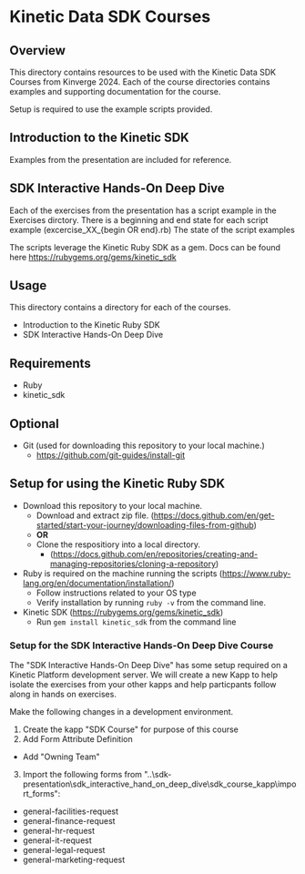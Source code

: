 # Kinetic Data SDK Courses
## Overview 
This directory contains resources to be used with the Kinetic Data SDK Courses from Kinverge 2024. Each of the course directories contains examples and supporting documentation for the course.

Setup is required to use the example scripts provided.

## Introduction to the Kinetic SDK

Examples from the presentation are included for reference.

## SDK Interactive Hands-On Deep Dive

Each of the exercises from the presentation has a script example in the Exercises dirctory. There is a beginning and end state for each script example (excercise_XX_{begin OR end}.rb) The state of the script examples

The scripts leverage the Kinetic Ruby SDK as a gem. Docs can be found here https://rubygems.org/gems/kinetic_sdk

## Usage
This directory contains a directory for each of the courses.
- Introduction to the Kinetic Ruby SDK
- SDK Interactive Hands-On Deep Dive

## Requirements
- Ruby
- kinetic_sdk

## Optional
- Git (used for downloading this repository to your local machine.)
    - https://github.com/git-guides/install-git

## Setup for using the Kinetic Ruby SDK
- Download this repository to your local machine. 
    - Download and extract zip file. (https://docs.github.com/en/get-started/start-your-journey/downloading-files-from-github)
    - **OR**
    - Clone the respositiory into a local directory. 
      - (https://docs.github.com/en/repositories/creating-and-managing-repositories/cloning-a-repository)
- Ruby is required on the machine running the scripts (https://www.ruby-lang.org/en/documentation/installation/)
    - Follow instructions related to your OS type
    - Verify installation by running ```ruby -v``` from the command line.
- Kinetic SDK (https://rubygems.org/gems/kinetic_sdk)
    - Run ```gem install kinetic_sdk``` from the command line

### Setup for the SDK Interactive Hands-On Deep Dive Course
The "SDK Interactive Hands-On Deep Dive" has some setup required on a Kinetic Platform development server. We will create a new Kapp to help isolate the exercises from your other kapps and help particpants follow along in hands on exercises. 

Make the following changes in a development environment.
1. Create the kapp "SDK Course" for purpose of this course
2. Add Form Attribute Definition 
- Add "Owning Team"
3. Import the following forms from "..\sdk-presentation\sdk_interactive_hand_on_deep_dive\sdk_course_kapp\import_forms":
- general-facilities-request
- general-finance-request
- general-hr-request
- general-it-request
- general-legal-request
- general-marketing-request    